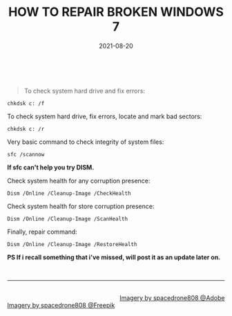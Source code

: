 ﻿---
title: HOW TO REPAIR BROKEN WINDOWS 7
description: Sfc, Dism tools
date: 2021-08-20
thumbnail: "img/fix-files.png"
categories:
  - "Software"
  - "Vintage"
  - "Lists"
  - "FAQ"
  - "Windows 7"
tags:
  - "Tools"

weight: 1
---

<br>


> To check system hard drive and fix errors:

```
chkdsk c: /f 
```
To check system hard drive, fix errors, locate and mark bad sectors:

```
chkdsk c: /r
```

Very basic command to check integrity of system files:

```
sfc /scannow
```


**If sfc can't help you try DISM.**


Check system health for any corruption presence:

```
Dism /Online /Cleanup-Image /CheckHealth
```


Check system health for store corruption presence:

```
Dism /Online /Cleanup-Image /ScanHealth
```

Finally, repair command:

```
Dism /Online /Cleanup-Image /RestoreHealth
```

**PS If i recall something that i've missed, will post it as an update later on.**  

<br>

<hr>

<div class="demo_line_two_stock_links">

<p style="text-align:right; margin-bottom: 0;">
<br>
<a href="https://stock.adobe.com/contributor/204789995/spacedrone808" target="_blank">Imagery by spacedrone808 @Adobe </a></p>
<a href="https://www.freepik.com/author/spacedrone808" target="_blank">Imagery by spacedrone808 @Freepik </a></p>

</div>